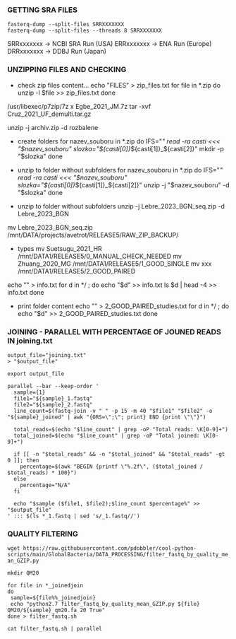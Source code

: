 ### GETTING SRA FILES

`fasterq-dump --split-files SRRXXXXXXX`  
`fasterq-dump --split-files --threads 8 SRRXXXXXXX`  

SRRxxxxxxx → NCBI SRA Run (USA)
ERRxxxxxxx → ENA Run (Europe)
DRRxxxxxxx → DDBJ Run (Japan)

### UNZIPPING FILES AND CHECKING

- check zip files content...
echo "FILES" > zip_files.txt
for file in *.zip
do
 unzip -l $file >> zip_files.txt
done

/usr/libexec/p7zip/7z x Egbe_2021_JM.7z
tar -xvf Cruz_2021_UF_demulti.tar.gz

unzip -j archiv.zip -d rozbalene

- create folders
for nazev_souboru in *.zip
do
 IFS="_" read -ra casti <<< "$nazev_souboru"
 slozka="${casti[0]}_${casti[1]}_${casti[2]}"
 mkdir -p "$slozka"
done

- unzip to folder without subfolders
for nazev_souboru in *.zip
do
 IFS="_" read -ra casti <<< "$nazev_souboru"
 slozka="${casti[0]}_${casti[1]}_${casti[2]}"
 unzip -j "$nazev_souboru" -d "$slozka"
done

- unzip to folder without subfolders
unzip -j Lebre_2023_BGN_seq.zip -d Lebre_2023_BGN


mv Lebre_2023_BGN_seq.zip /mnt/DATA/projects/avetrot/RELEASE5/RAW_ZIP_BACKUP/

- types
mv Suetsugu_2021_HR /mnt/DATA1/RELEASE5/0_MANUAL_CHECK_NEEDED
mv Zhuang_2020_MG /mnt/DATA1/RELEASE5/1_GOOD_SINGLE
mv xxx /mnt/DATA1/RELEASE5/2_GOOD_PAIRED

echo "" > info.txt
for d in */ ; do
    echo "$d" >> info.txt
    ls $d | head -4 >> info.txt
done


- print folder content
echo "" > 2_GOOD_PAIRED_studies.txt
for d in */ ; do
    echo "$d" >> 2_GOOD_PAIRED_studies.txt
done

### JOINING - PARALLEL WITH PERCENTAGE OF JOUNED READS IN joining.txt

```
output_file="joining.txt"
> "$output_file"

export output_file

parallel --bar --keep-order '
  sample={1}
  file1="${sample}_1.fastq"
  file2="${sample}_2.fastq"
  line_count=$(fastq-join -v " " -p 15 -m 40 "$file1" "$file2" -o "${sample}_joined" | awk "{ORS=\";\"; print} END {print \"\"}")

  total_reads=$(echo "$line_count" | grep -oP "Total reads: \K[0-9]+")
  total_joined=$(echo "$line_count" | grep -oP "Total joined: \K[0-9]+")

  if [[ -n "$total_reads" && -n "$total_joined" && "$total_reads" -gt 0 ]]; then
    percentage=$(awk "BEGIN {printf \"%.2f\", ($total_joined / $total_reads) * 100}")
  else
    percentage="N/A"
  fi

  echo "$sample ($file1, $file2);$line_count $percentage%" >> "$output_file"
' ::: $(ls *_1.fastq | sed 's/_1.fastq//')

```

### QUALITY FILTERING

`wget https://raw.githubusercontent.com/pdobbler/cool-python-scripts/main/GlobalBacteria/DATA_PROCESSING/filter_fastq_by_quality_mean_GZIP.py`

```
mkdir QM20

for file in *_joinedjoin
do
 sample=${file%%_joinedjoin}
 echo "python2.7 filter_fastq_by_quality_mean_GZIP.py ${file} QM20/${sample}_qm20.fa 20 True"
done > filter_fastq.sh

cat filter_fastq.sh | parallel
```


